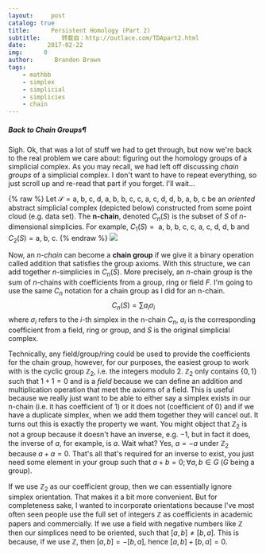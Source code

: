 ```yaml
---
layout:     post
catalog: true
title:      Persistent Homology (Part 2)
subtitle:      转载自：http://outlace.com/TDApart2.html
date:      2017-02-22
img:      0
author:      Brandon Brown
tags:
    - mathbb
    - simplex
    - simplicial
    - simplicies
    - chain
---
```


##### Back to Chain Groups¶

Sigh. Ok, that was a lot of stuff we had to get through, but now we're back to the real problem we care about: figuring out the homology groups of a simplicial complex. As you may recall, we had left off discussing *chain groups* of a simplicial complex. I don't want to have to repeat everything, so just scroll up and re-read that part if you forget. I'll wait...

{% raw %}
Let $\mathcal S = \text{{{a}, {b}, {c}, {d}, {a, b}, {b, c}, {c, a}, {c, d}, {d, b}, {a, b, c}}}$ be an *oriented* abstract simplicial complex (depicted below) constructed from some point cloud (e.g. data set). The **n-chain**, denoted $C_n(S)$ is the subset of $S$ of $n$-dimensional simplicies. For example, $C_1(S) = \text{ {{a, b}, {b, c}, {c, a}, {c, d}, {d, b}}}$ and $C_2(S) = \text{{a, b, c}}$.
{% endraw %}
![](http://outlace.com/images/TDAimages/simplicialcomplex5b.svg)


Now, an *n-chain* can become a **chain group** if we give it a binary operation called addition that satisfies the group axioms. With this structure, we can add together $n$-simplicies in $C_n(S)$. More precisely, an $n$-chain group is the sum of $n$-chains with coefficients from a group, ring or field $F$. I'm going to use the same $C_n$ notation for a chain group as I did for an n-chain.
$$C_n(S) = \sum a_i \sigma_i$$
where $\sigma_i$ refers to the $i$-th simplex in the n-chain $C_n$, $a_i$ is the corresponding coefficient from a field, ring or group, and $S$ is the original simplicial complex.

Technically, any field/group/ring could be used to provide the coefficients for the chain group, however, for our purposes, the easiest group to work with is the cyclic group $\mathbb Z_2$, i.e. the integers modulo 2. $\mathbb Z_2$ only contains $\{0,1\}$ such that $1+1=0$ and is a *field* because we can define an addition and multiplication operation that meet the axioms of a field. This is useful because we really just want to be able to either say a simplex exists in our n-chain (i.e. it has coefficient of $1$) or it does not (coefficient of $0$) and if we have a duplicate simplex, when we add them together they will cancel out. It turns out this is exactly the property we want. You might object that $\mathbb Z_2$ is not a group because it doesn't have an inverse, e.g. $-1$, but in fact it does, the inverse of $a$, for example, is $a$. Wait what? Yes, $a = -a$ under $\mathbb Z_2$ because $a + a = 0$. That's all that's required for an inverse to exist, you just need some element in your group such that $a+b=0; \forall a,b \in G$ ($G$ being a group).

If we use $\mathbb Z_2$ as our coefficient group, then we can essentially ignore simplex orientation. That makes it a bit more convenient. But for completeness sake, I wanted to incorporate orientations because I've most often seen people use the full set of integers $\mathbb Z$ as coefficients in academic papers and commercially. If we use a field with negative numbers like $\mathbb Z$ then our simplices need to be oriented, such that $[a,b] \neq [b,a]$. This is because, if we use $\mathbb Z$, then $[a,b] = -[b,a]$, hence $[a,b] + [b,a] = 0$.
